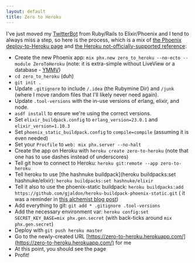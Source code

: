 ```yaml
---
layout: default
title: Zero to Heroku
---
```

I've just moved my [TwitterBot](https://twitter.com/todays_pizza)
from Ruby/Rails to Elixir/Phoenix and I tend to always miss a step,
so here is the process, which is a mix of
[the Phoenix deploy-to-Heroku page](https://hexdocs.pm/phoenix/heroku.html) and
[the Heroku not-officially-supported reference](https://devcenter.heroku.com/articles/buildpacks#using-a-third-party-buildpack):

* Create the new Phoenix app: `mix phx.new zero_to_heroku --no-ecto --module ZeroToHeroku`
(note: it is extra-simple without LiveView or a database - 
[YMMV](https://en.wiktionary.org/wiki/your_mileage_may_vary))
* `cd zero_to_heroku` (duh)
* `git init .`
* Update `.gitignore` to include `/.idea` (the Rubymine Dir) and 
`/junk` (where I move random files that I'll likely never need again).
* Update `.tool-versions` with the in-use versions of erlang, elixir, and node.
* `asdf install` to ensure we're using the correct versions.
* Set `elixir_buildpack.config` to `erlang_version=23.0.1` and `elixir_version=1.10.3`
* Set `phoenix_static_buildpack.config` to `compile=compile`
(assuming it is even needed)
* Set your `Procfile` to `web: mix phx.server --no-halt`
* Create the app on Heroku with `heroku create zero-to-heroku`
(note that one has to use dashes instead of underscores)
* Tell git how to connect to Heroku: `heroku git:remote --app zero-to-heroku`
* Tell heroku to use [the hashnuke buildpack](heroku buildpacks:set hashnuke/elixir):
`heroku buildpacks:set hashnuke/elixir`
* Tell it also to use the phoenix-static buildpack: `heroku buildpacks:add https://github.com/gjaldon/heroku-buildpack-phoenix-static.git` (
it was a reminder in [this alchemist blog post](https://alchemist.camp/episodes/deploy-phoenix-heroku))
* Add everything to git: `git add * .gitignore .tool-versions`
* Add the necessary environment var: `heroku config:set SECRET_KEY_BASE=mix phx.gen.secret`
(with back-ticks around `mix phx.gen.secret`)
* Deploy with `git push heroku master`
* Go to the newly-created URL 
[https://zero-to-heroku.herokuapp.com/](https://zero-to-heroku.herokuapp.com/) for me
* At this point, you should see the page
* Profit!
